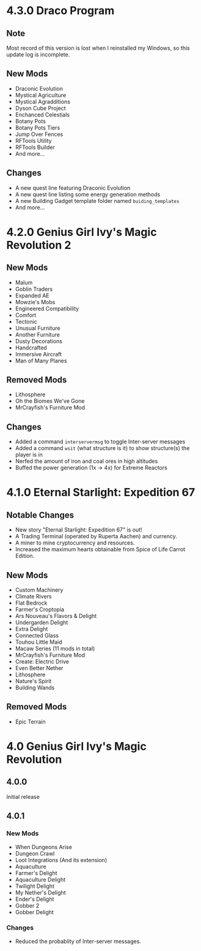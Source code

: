 # 4.3.0 Draco Program
## Note
Most record of this version is lost when I reinstalled my Windows, so this update log is incomplete.

## New Mods
- Draconic Evolution
- Mystical Agriculture
- Mystical Agradditions
- Dyson Cube Project
- Enchanced Celestials
- Botany Pots
- Botany Pots Tiers
- Jump Over Fences
- RFTools Utility
- RFTools Builder
- And more...

## Changes
- A new quest line featuring Draconic Evolution
- A new quest line listing some energy generation methods
- A new Building Gadget template folder named `buiding_templates` 
- And more...

# 4.2.0 Genius Girl Ivy's Magic Revolution 2
## New Mods
- Malum
- Goblin Traders
- Expanded AE
- Mowzie's Mobs
- Engineered Compatibility
- Comfort
- Tectonic
- Unusual Furniture
- Another Furniture
- Dusty Decorations
- Handcrafted
- Immersive Aircraft
- Man of Many Planes

## Removed Mods
- Lithosphere
- Oh the Biomes We've Gone
- MrCrayfish's Furniture Mod

## Changes
- Added a command `interservermsg` to toggle Inter-server messages
- Added a command `wsit` (what structure is it) to show structure(s) the player is in
- Nerfed the amount of iron and coal ores in high altitudes
- Buffed the power generation (1x -> 4x) for Extreme Reactors

# 4.1.0 Eternal Starlight: Expedition 67
## Notable Changes
- New story "Eternal Starlight: Expedition 67" is out!
- A Trading Terminal (operated by Ruperta Aachen) and currency.
- A miner to mine cryptocurrency and resources.
- Increased the maximum hearts obtainable from Spice of Life Carrot Edition.
## New Mods
- Custom Machinery
- Climate Rivers
- Flat Bedrock
- Farmer's Croptopia
- Ars Nouveau's Flavors & Delight
- Undergarden Delight
- Extra Delight
- Connected Glass
- Touhou Little Maid
- Macaw Series (11 mods in total)
- MrCrayfish's Furniture Mod
- Create: Electric Drive
- Even Better Nether
- Lithosphere
- Nature's Spirit
- Building Wands
## Removed Mods
- Epic Terrain

# 4.0 Genius Girl Ivy's Magic Revolution
## 4.0.0
Initial release
## 4.0.1
### New Mods
- When Dungeons Arise
- Dungeon Crawl
- Loot Integrations (And its extension)
- Aquaculture
- Farmer's Delight
- Aquaculture Delight
- Twilight Delight
- My Nether's Delight
- Ender's Delight
- Gobber 2
- Gobber Delight
### Changes
- Reduced the probablity of Inter-server messages.
